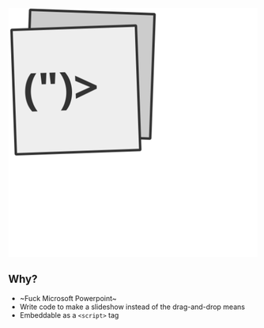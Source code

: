 <div>
  <img src="assets/penguist.svg" alt="logo">
</div>

Why?
---
- ~Fuck Microsoft Powerpoint~
- Write code to make a slideshow instead of the drag-and-drop means
- Embeddable as a `<script>` tag

